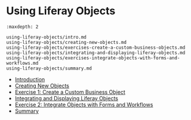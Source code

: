 # Using Liferay Objects 

```{toctree}
:maxdepth: 2

using-liferay-objects/intro.md
using-liferay-objects/creating-new-objects.md
using-liferay-objects/exercises-create-a-custom-business-objects.md
using-liferay-objects/integrating-and-displaying-liferay-objects.md
using-liferay-objects/exercises-integrate-objects-with-forms-and-workflows.md
using-liferay-objects/summary.md
```

* [Introduction](./using-liferay-objects/intro.md) 
* [Creating New Objects](./using-liferay-objects/creating-new-objects.md) 
* [Exercise 1: Create a Custom Business Object](./using-liferay-objects/exercises-create-a-custom-business-objects.md) 
* [Integrating and Displaying Liferay Objects](./using-liferay-objects/integrating-and-displaying-liferay-objects.md) 
* [Exercise 2: Integrate Objects with Forms and Workflows](./using-liferay-objects/exercises-integrate-objects-with-forms-and-workflows.md) 
* [Summary](./using-liferay-objects/summary.md) 
